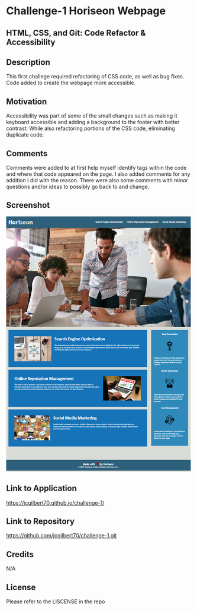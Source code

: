 # Challenge-1 Horiseon Webpage 
## HTML, CSS, and Git: Code Refactor & Accessibility

## Description

This first challege required refactoring of CSS code, as well as bug fixes. Code added to create the webpage more accessible.

## Motivation

Accessibility was part of some of the small changes such as making it keyboard accessible and adding a background to the footer with better contrast. While also refactoring portions of the CSS code, eliminating duplicate code.

## Comments

Comments were added to at first help myself identify tags within the code and where that code appeared on the page. I also added comments for any addition I did with the reason. There were also some comments with minor questions and/or ideas to possibly go back to and change.

## Screenshot

![](assets/images/screenshot.png)

## Link to Application

https://jcgilbert70.github.io/challenge-1/

## Link to Repository

https://github.com/jcgilbert70/challenge-1.git

## Credits

N/A

## License

Please refer to the LISCENSE in the repo